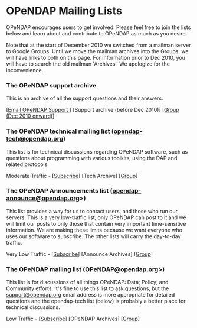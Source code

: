 # OPeNDAP Mailing Lists

OPeNDAP encourages users to get involved. Please feel free to join the lists below and learn about and contribute to OPeNDAP as much as you desire.

Note that at the start of December 2010 we switched from a mailman server to Google Groups. Until we move the mailman archives into the Groups, we will have links to both on this page. For information prior to Dec 2010, you will have to search the old mailman 'Archives.' We apologize for the inconvenience.

### The OPeNDAP support archive

This is an archive of all the support questions and their answers.

[[Email OPeNDAP Support <support at opendap.org>](support@opendap.org)]
[Support archive (before Dec 2010)]
[[Group (Dec 2010 onward)](https://groups.google.com/a/opendap.org/group/support/topics)]

### The OPeNDAP technical mailing list (opendap-tech@opendap.org)

This list is for technical discussions regarding OPeNDAP software, such as questions about programming with various toolkits, using the DAP and related protocols.

Moderate Traffic -
[[Subscribe](https://groups.google.com/a/opendap.org/group/opendap-tech/subscribe)]
[Tech Archive]
[[Group](https://groups.google.com/a/opendap.org/group/opendap-tech/topics)]

### The OPeNDAP Announcements list (opendap-announce@opendap.org>)

This list provides a way for us to contact users, and those who run our servers. This is a very low-traffic list, only OPeNDAP can post to it and we will limit our posts to only those that contain very important time-sensitive information. We are making these limits because we want everyone who uses our software to subscribe. The other lists will carry the day-to-day traffic.

Very Low Traffic -
[[Subscribe](https://groups.google.com/a/opendap.org/group/opendap-announce/subscribe)]
[Announce Archives]
[[Group](https://groups.google.com/a/opendap.org/group/opendap-announce/topics)]

### The OPeNDAP mailing list (OPeNDAP@opendap.org>)

This list is for discussions of all things OPeNDAP: Data; Policy; and Community efforts. It's fine to use this list to ask questions, but the support@opendap.org email address is more appropriate for detailed questions and the opendap-tech list (below) is probably a better place for technical discussions.

Low Traffic -
[[Subscribe](https://groups.google.com/a/opendap.org/group/opendap/subscribe)]
[OPeNDAP Archives]
[[Group](https://groups.google.com/a/opendap.org/group/opendap/topics)]